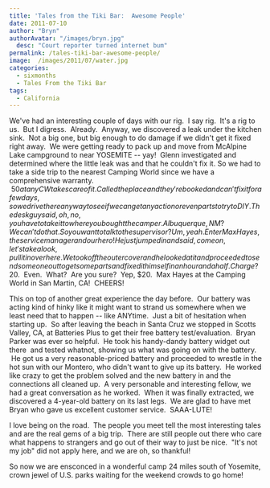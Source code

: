 ```yaml
---
title: 'Tales from the Tiki Bar:  Awesome People'
date: 2011-07-10
author: "Bryn"
authorAvatar: "/images/bryn.jpg"
  desc: "Court reporter turned internet bum"
permalink: /tales-tiki-bar-awesome-people/
image:  /images/2011/07/water.jpg
categories:
  - sixmonths
  - Tales From the Tiki Bar
tags:
  - California
---
```

We've had an interesting couple of days with our rig.  I say rig.  It's a rig to us.  But I digress.  Already.  Anyway, we discovered a leak under the kitchen sink.  Not a big one, but big enough to do damage if we didn't get it fixed right away.  We were getting ready to pack up and move from McAlpine Lake campground to near YOSEMITE -- yay!  Glenn investigated and determined where the little leak was and that he couldn't fix it. So we had to take a side trip to the nearest Camping World since we have a comprehensive warranty.  $50 at any CW takes care of it.  Called the place and they're booked and can't fix it for a few days, so we drive there anyway to see if we can get any action or even parts to try to DIY.  The desk guy said, oh, no, you have to take it to where you bought the camper.  Albuquerque, NM?  We can't do that.  So you want to talk to the supervisor?  Um, yeah.  Enter Max Hayes, the service manager and our hero!  He just jumped in and said, come on, let's take a look, pull it in over here.  We took off the outer cover and he looked at it and proceeded to send someone out to get some parts and fixed it himself in an hour and a half.  Charge?  $20.  Even.  What?  Are you sure?  Yep, $20.  Max Hayes at the Camping World in San Martin, CA!  CHEERS!

This on top of another great experience the day before.  Our battery was acting kind of hinky like it might want to strand us somewhere when we least need that to happen -- like ANYtime.  Just a bit of hesitation when starting up.  So after leaving the beach in Santa Cruz we stopped in Scotts Valley, CA, at Batteries Plus to get their free battery test/evaluation.  Bryan Parker was ever so helpful.  He took his handy-dandy battery widget out there  and tested whatnot, showing us what was going on with the battery.  He got us a very reasonable-priced battery and proceeded to wrestle in the hot sun with our Montero, who didn't want to give up its battery.  He worked like crazy to get the problem solved and the new battery in and the connections all cleaned up.  A very personable and interesting fellow, we had a great conversation as he worked.  When it was finally extracted, we discovered a 4-year-old battery on its last legs.  We are glad to have met Bryan who gave us excellent customer service.  SAAA-LUTE!

I love being on the road.  The people you meet tell the most interesting tales and are the real gems of a big trip.  There are still people out there who care what happens to strangers and go out of their way to just be nice.  "It's not my job" did not apply here, and we are oh, so thankful!

So now we are ensconced in a wonderful camp 24 miles south of Yosemite, crown jewel of U.S. parks waiting for the weekend crowds to go home!